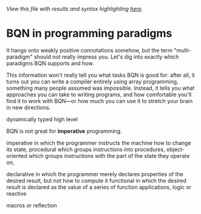 *View this file with results and syntax highlighting [here](https://mlochbaum.github.io/BQN/doc/paradigms.html).*

# BQN in programming paradigms

It hangs onto weakly positive connotations somehow, but the term "multi-paradigm" should not really impress you. Let's dig into exactly which paradigms BQN supports and how.

This information won't really tell you what tasks BQN is good for: after all, it turns out you can write a compiler entirely using array programming, something many people assumed was impossible. Instead, it tells you what approaches you can take to writing programs, and how comfortable you'll find it to work with BQN—or how much you can use it to stretch your brain in new directions.

dynamically typed
high level

BQN is not great for **imperative** programming.

imperative in which the programmer instructs the machine how to change its state,
  procedural which groups instructions into procedures,
  object-oriented which groups instructions with the part of the state they operate on,

declarative in which the programmer merely declares properties of the desired result, but not how to compute it
  functional in which the desired result is declared as the value of a series of function applications,
  logic or reactive

macros or reflection
